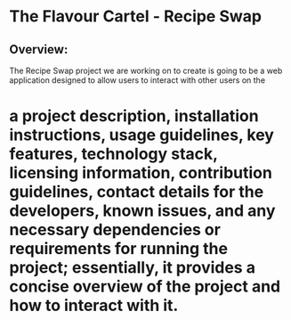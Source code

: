 # The Flavour Cartel - Recipe Swap

## Overview:
The Recipe Swap project we are working on to create is going to be a web application designed to allow users to interact with other users on the 


# a project description, installation instructions, usage guidelines, key features, technology stack, licensing information, contribution guidelines, contact details for the developers, known issues, and any necessary dependencies or requirements for running the project; essentially, it provides a concise overview of the project and how to interact with it. 
